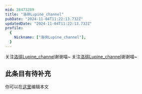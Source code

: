 ```yaml
---
mid: 28473289
title: "洛徘Lupine_channel"
pubDate: "2024-11-04T11:22:13.732Z"
updatedDate: "2024-11-04T11:22:13.732Z"
profile:
  {
    Nickname: ["洛徘Lupine_channel"],
  }
---
```


关注[洛徘Lupine_channel](https://space.bilibili.com/28473289)谢谢喵~ 关注[洛徘Lupine_channel](https://space.bilibili.com/28473289)谢谢喵~

## 此条目有待补充
你可以在[这里](https://github.com/Yuhanawa/VTuber.ICU-Content/edit/master/v/洛徘Lupine_channel/index.md)编辑本文
